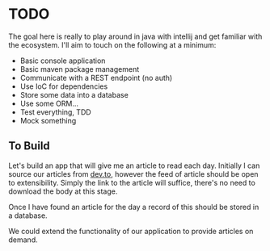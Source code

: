 # TODO
The goal here is really to play around in java with intellij and get familiar with the ecosystem.
I'll aim to touch on the following at a minimum:

- Basic console application
- Basic maven package management
- Communicate with a REST endpoint (no auth)
- Use IoC for dependencies
- Store some data into a database
- Use some ORM...
- Test everything, TDD
- Mock something


## To Build

Let's build an app that will give me an article to read each day. Initially I can source our articles from [dev.to](https://dev.to/),
however the feed of article should be open to extensibility. Simply the link to the article will suffice, there's no need to download the body at this stage.

Once I have found an article for the day a record of this should be stored in a database.

We could extend the functionality of our application to provide articles on demand.




